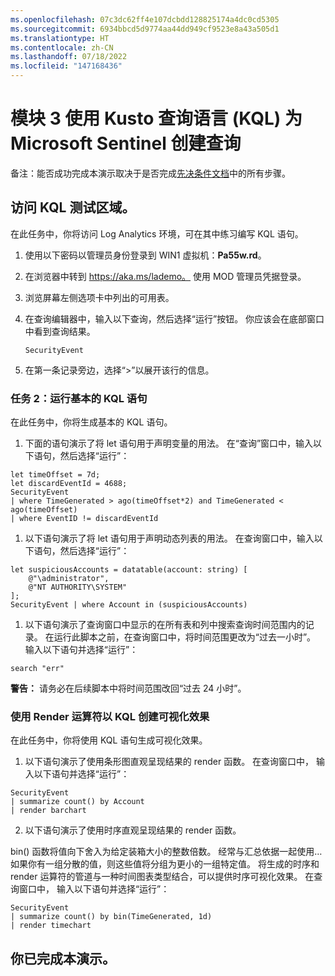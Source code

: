 ```yaml
---
ms.openlocfilehash: 07c3dc62ff4e107dcbdd128825174a4dc0cd5305
ms.sourcegitcommit: 6934bbcd5d9774aa44dd949cf9523e8a43a505d1
ms.translationtype: HT
ms.contentlocale: zh-CN
ms.lasthandoff: 07/18/2022
ms.locfileid: "147168436"
---
```

# <a name="module-3-create-queries-for-microsoft-sentinel-using-kusto-query-language-kql"></a>模块 3 使用 Kusto 查询语言 (KQL) 为 Microsoft Sentinel 创建查询

备注：能否成功完成本演示取决于是否完成[先决条件文档](00-prerequisites.md)中的所有步骤。 

## <a name="access-the-kql-testing-area"></a>访问 KQL 测试区域。

在此任务中，你将访问 Log Analytics 环境，可在其中练习编写 KQL 语句。

1. 使用以下密码以管理员身份登录到 WIN1 虚拟机：**Pa55w.rd**。  

2. 在浏览器中转到 https://aka.ms/lademo。 使用 MOD 管理员凭据登录。 

3. 浏览屏幕左侧选项卡中列出的可用表。

4. 在查询编辑器中，输入以下查询，然后选择“运行”按钮。  你应该会在底部窗口中看到查询结果。

    ```KQL
    SecurityEvent
    ```

5. 在第一条记录旁边，选择“>”以展开该行的信息。

### <a name="task-2-run-basic-kql-statements"></a>任务 2：运行基本的 KQL 语句

在此任务中，你将生成基本的 KQL 语句。

1. 下面的语句演示了将 let 语句用于声明变量的用法。 在“查询”窗口中，输入以下语句，然后选择“运行”： 


```KQL
let timeOffset = 7d;
let discardEventId = 4688;
SecurityEvent
| where TimeGenerated > ago(timeOffset*2) and TimeGenerated < ago(timeOffset)
| where EventID != discardEventId
```

1. 以下语句演示了将 let 语句用于声明动态列表的用法。 在查询窗口中，输入以下语句，然后选择“运行”： 


```KQL
let suspiciousAccounts = datatable(account: string) [
    @"\administrator", 
    @"NT AUTHORITY\SYSTEM"
];
SecurityEvent | where Account in (suspiciousAccounts)
```

1. 以下语句演示了查询窗口中显示的在所有表和列中搜索查询时间范围内的记录。 在运行此脚本之前，在查询窗口中，将时间范围更改为“过去一小时”。 输入以下语句并选择“运行”： 

```KQL
search "err"
```

**警告：** 请务必在后续脚本中将时间范围改回“过去 24 小时”。

### <a name="create-visualizations-in-kql-with-the-render-operator"></a>使用 Render 运算符以 KQL 创建可视化效果

在此任务中，你将使用 KQL 语句生成可视化效果。

1. 以下语句演示了使用条形图直观呈现结果的 render 函数。 在查询窗口中， 输入以下语句并选择“运行”： 

```KQL
SecurityEvent 
| summarize count() by Account
| render barchart
```

2. 以下语句演示了使用时序直观呈现结果的 render 函数。

bin() 函数将值向下舍入为给定装箱大小的整数倍数。  经常与汇总依据一起使用…如果你有一组分散的值，则这些值将分组为更小的一组特定值。  将生成的时序和 render 运算符的管道与一种时间图表类型结合，可以提供时序可视化效果。 在查询窗口中， 输入以下语句并选择“运行”： 

```KQL
SecurityEvent 
| summarize count() by bin(TimeGenerated, 1d) 
| render timechart
```

## <a name="you-have-completed-the-demo"></a>你已完成本演示。

